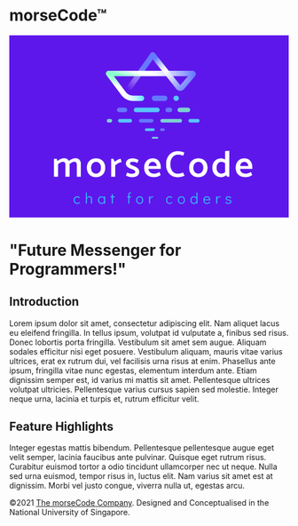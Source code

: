# morseCode™

![](/images/logos/morseCode_logo_wide.png)

# "Future Messenger for Programmers!"

## Introduction

Lorem ipsum dolor sit amet, consectetur adipiscing elit. Nam aliquet lacus eu eleifend fringilla. In tellus ipsum, volutpat id vulputate a, finibus sed risus. Donec lobortis porta fringilla. Vestibulum sit amet sem augue. Aliquam sodales efficitur nisi eget posuere. Vestibulum aliquam, mauris vitae varius ultrices, erat ex rutrum dui, vel facilisis urna risus at enim. Phasellus ante ipsum, fringilla vitae nunc egestas, elementum interdum ante. Etiam dignissim semper est, id varius mi mattis sit amet. Pellentesque ultrices volutpat ultricies. Pellentesque varius cursus sapien sed molestie. Integer neque urna, lacinia et turpis et, rutrum efficitur velit.

## Feature Highlights

Integer egestas mattis bibendum. Pellentesque pellentesque augue eget velit semper, lacinia faucibus ante pulvinar. Quisque eget rutrum risus. Curabitur euismod tortor a odio tincidunt ullamcorper nec ut neque. Nulla sed urna euismod, tempor risus in, luctus elit. Nam varius sit amet est at dignissim. Morbi vel justo congue, viverra nulla ut, egestas arcu.


©2021 [The morseCode Company](http://github.com/felixjhmong/morseCode). Designed and Conceptualised in the National University of Singapore.
